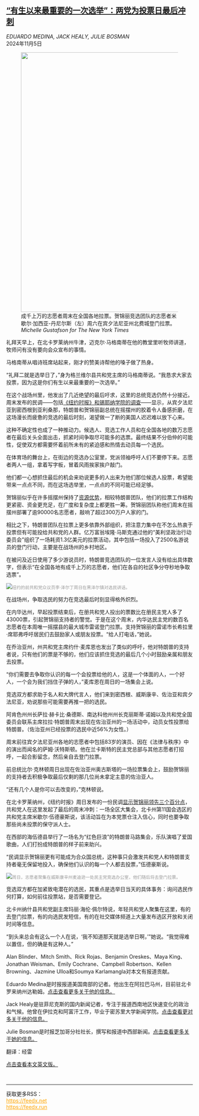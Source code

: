 <!--1730792221000-->
[“有生以来最重要的一次选举”：两党为投票日最后冲刺](https://cn.nytimes.com/usa/20241105/election-ground-game/)
------

<address>EDUARDO MEDINA, JACK HEALY, JULIE BOSMAN</address><time pudate="2024-11-05 03:32:17" datetime="2024-11-05 03:32:17">2024年11月5日</time><figure><img src="https://images.weserv.nl/?url=static01.nyt.com/images/2024/11/04/multimedia/04nat-ground-game-topart-hwjm/04nat-ground-game-topart-hwjm-master1050.jpg" width="1050" height="700"><figcaption>成千上万的志愿者周末在全国各地拉票。贺锦丽竞选团队的志愿者米歇尔·加西亚-丹尼尔斯（左）周六在宾夕法尼亚州北费城登门拉票。 <cite>Michelle Gustafson for The New York Times</cite></figcaption></figure><section><p>礼拜天早上，在北卡罗莱纳州牛津，迈克尔·马格南蒂在他的教堂里听牧师讲道，牧师问有没有要向会众宣布的事情。</p><p>马格南蒂从唱诗班席站起来，刚才的赞美诗帮他的嗓子做了热身。</p><p>“礼拜二就是选举日了，”身为格兰维尔县共和党主席的马格南蒂说。“我恳求大家去投票，因为这是你们有生以来最重要的一次选举。”</p><p>在这个战场州里，他发出了几近绝望的最后吁求，这里的总统竞选仍然十分接近。周末发布的民调——包括<a href="https://www.nytimes.com/2024/11/03/us/politics/harris-trump-times-siena-poll.html">《纽约时报》和锡耶纳学院的调查</a>——显示，从宾夕法尼亚到密西根到亚利桑那，特朗普和贺锦丽副总统在摇摆州的胶着令人备感折磨，在这场漫长而疲惫的竞选的最后时刻，渴望做一了断的美国人迟迟难以放下心来。</p><p>这种不确定性也成了一种推动力。候选人、竞选工作人员和在全国各地的数万志愿者在最后关头全面出击，抓紧时间争取尽可能多的选票。最终结果不分伯仲的可能性，促使双方都需要怀着前所未有的紧迫感和热情去动员每一个选民。</p><p>在体育场的舞台上，在街边的竞选办公室里，党派领袖呼吁人们不要停下来。志愿者两人一组，拿着写字板，冒着风雨挨家挨户敲门。</p><p>他们都一心想抓住最后的机会来劝说更多的人出来为他们那位候选人投票，希望能带来一点点不同，而在这场选举里，一点点的不同可能已经足够。</p><p>贺锦丽似乎在许多摇摆州保持了<a href="https://www.nytimes.com/2024/10/13/us/politics/trump-harris-campaign-ground-game.html">资源优势</a>，相较特朗普团队，他们的拉票工作结构更紧密、资金更充足，在广度和复杂度上都更胜一筹。贺锦丽团队称他们周末在摇摆州部署了逾90000名志愿者，敲响了超过300万户人家的门。</p><p>相比之下，特朗普团队在拉票上更多依靠外部组织，把注意力集中在不怎么热衷于投票但有可能投给共和党的人群。亿万富翁埃隆·马斯克通过他的“美利坚政治行动委员会”组织了一场耗资1.3亿美元的拉票活动，其中包括一场投入了2500名游说员的登门行动，主要是在战场州的乡村地区。</p><p>在被问及近日使用了多少游说员时，特朗普竞选团队的一位发言人没有给出具体数字，但表示“在全国各地有成千上万的志愿者，他们在各自的社区争分夺秒地争取选票”。</p><p><img src="https://images.weserv.nl/?url=static01.nyt.com/images/2024/11/04/multimedia/04nat-ground-game-whatley-zvqb/04nat-ground-game-whatley-zvqb-master1050.jpg"><small style="color: #999;">纽约的前共和党众议员李·泽尔丁周日在黑泽尔镇对选民讲话。</small></p><p>在战场州，争取选民的努力在竞选最后时刻显得格外炽烈。</p><p>在内华达州，早起投票结束后，在册共和党人投出的票数比在册民主党人多了43000票，引起贺锦丽支持者的警觉。于是在这个周末，内华达民主党的数百名志愿者在本周唯一摇摆县的最大城市雷诺登门拉票。支持贺锦丽的雷诺市长希拉里·席耶弗呼吁居民们去鼓励家人或朋友投票。“给人打电话，”她说。</p><p>在乔治亚州，州共和党主席约什·麦库恩也发出了类似的呼吁，他对特朗普的支持者说，只有他们的票是不够的，他们应该抓住竞选的最后几个小时鼓励亲属和朋友去投票。</p><p>“你们需要去争取你认识的每一个会投票给他的人，这是一个体面的人，一个好人，一个会为我们挡住子弹的人，”麦库恩在周日的一场集会上说。</p><p>竞选双方都求助于名人和大牌代言人，他们来到密西根、威斯康辛、佐治亚和宾夕法尼亚，劝说那些可能需要再推一把的选民。</p><p>阿肯色州州长萨拉·赫卡比·桑德斯、南达科他州州长克丽斯蒂·诺姆以及共和党全国委员会联系主席拉拉·特朗普周末出现在佐治亚州的一场活动中，动员女性投票给特朗普。（佐治亚州已经投票的选民中近56%为女性。）</p><p>周末前往宾夕法尼亚州各地的志愿者中包括83岁的演员、因在《法律与秩序》中的演出而闻名的萨姆·沃特斯顿。他在兰卡斯特的民主党总部与其他志愿者打招呼，一起合影留念，然后亲自去登门拉票。</p><p>前总统比尔·克林顿周日出现在佐治亚州奥古斯塔的一场拉票集会上，鼓励贺锦丽的支持者去积极争取最后仅剩的那几位尚未拿定主意的佐治亚人。</p><p>“还有几个人是你可以去改变的，”克林顿说。</p><p>在北卡罗莱纳州，《纽约时报》周日发布的一份民调<a href="https://www.nytimes.com/2024/11/03/us/politics/harris-trump-times-siena-poll.html">显示贺锦丽领先三个百分点</a>，共和党人在这里发起了最后的周末冲刺：一场全区大集会，北卡州第11国会选区的共和党主席米歇尔·伍德豪斯说，该活动旨在为本党票仓注入信心，同时也要争取那些尚未投票的保守派人士。</p><p>在西部的海伍德县举行了一场名为“红色巨浪”的特朗普马路集会，乐队演唱了爱国歌曲，人们打扮成特朗普的样子前来助兴。</p><p>“民调显示贺锦丽更有可能成为合众国总统，这种事只会激发共和党人和特朗普支持者毫无保留地投入，确保他们认识的每一个人都去投票，”伍德豪斯说。</p><p><img src="https://images.weserv.nl/?url=static01.nyt.com/images/2024/11/04/multimedia/04nat-ground-game-madison-zflc/04nat-ground-game-madison-zflc-master1050.jpg"><small style="color: #999;">周日，志愿者聚集在威斯康辛州麦迪逊一处民主党竞选办公室，他们随后将去登门拉票。</small></p><p>竞选双方都在加紧致电潜在的选民，其重点是选举日当天的具体事务：询问选民作何打算，如何前往投票站，是否需要登记。</p><p>北卡州纳什县共和党副主席玛丽·海伦·佩尔特说，年轻共和党人聚集在这里，有的去登门拉票，有的向选民发短信，有的在社交媒体频道上大量发布选区开放和关闭时间等信息。</p><p>“到头来总会有这么一个人在说，‘我不知道那天就是选举日啊，’”她说。“我觉得难以置信，但的确是有这种人。”</p></section><footer><p>Alan Blinder、Mitch Smith、Rick Rojas、Benjamin Oreskes、Maya King、Jonathan Weisman、Emily Cochrane、Campbell Robertson、Kellen Browning、Jazmine Ulloa和Soumya Karlamangla对本文有报道贡献。</p><p>Eduardo Medina是时报报道美国南部的记者。他出生在阿拉巴马州，目前驻北卡罗来纳州达勒姆。<a rel="nofollow" target="_blank" href="https://www.nytimes.com/by/eduardo-medina">点击查看更多关于他的信息。</a> </p><p>Jack Healy是驻菲尼克斯的国内新闻记者，专注于报道西南地区快速变化的政治和气候。他曾在伊拉克和阿富汗工作，毕业于密苏里大学新闻学院。<a rel="nofollow" target="_blank" href="https://www.nytimes.com/by/jack-healy">点击查看更对多关于他的信息。</a></p><p>Julie Bosman是时报芝加哥分社社长，撰写和报道中西部新闻。<a rel="nofollow" target="_blank" href="https://www.nytimes.com/by/julie-bosman">点击查看更多关于她的信息。</a></p><p>翻译：经雷</p><p><a rel="nofollow" target="_blank" href="https://www.nytimes.com/2024/11/04/us/election-ground-game.html">点击查看本文英文版。</a></p></footer><br><hr><div>获取更多RSS：<br><a href="https://feedx.net" style="color:orange" target="_blank">https://feedx.net</a> <br><a href="https://feedx.run" style="color:orange" target="_blank">https://feedx.run</a><br></div>
